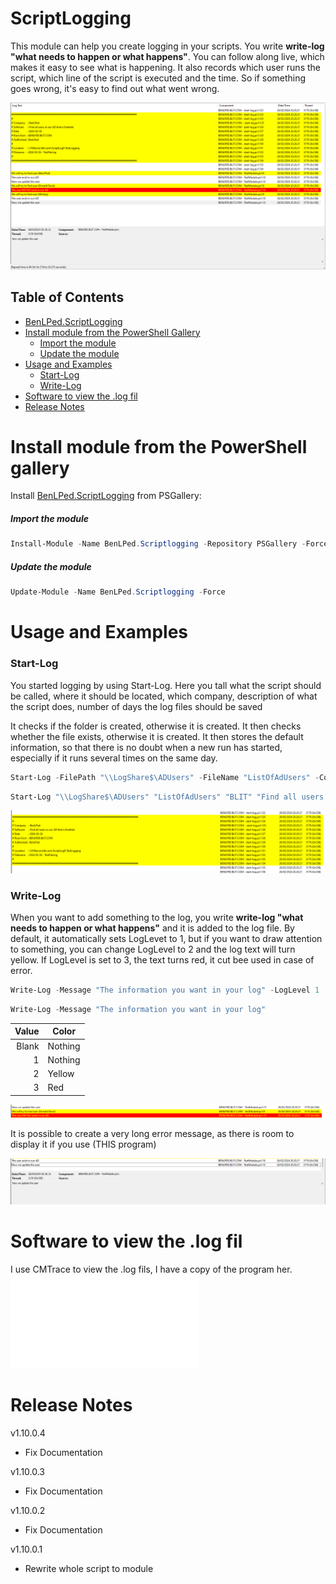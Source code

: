 # ScriptLogging

This module can help you create logging in your scripts. You write **write-log "what needs to happen or what happens"**. You can follow along live, which makes it easy to see what is happening. It also records which user runs the script, which line of the script is executed and the time. So if something goes wrong, it's easy to find out what went wrong.

![Complet view of Logfil](Images//fullPic.png?raw=true)

## Table of Contents
- [BenLPed.ScriptLogging](#ScriptLogging)
- [Install module from the PowerShell Gallery](#Install-module-from-the-PowerShell-Gallery)
  - [Import the module](Import-the-module)
  - [Update the module](Update-the-module)
- [Usage and Examples](#Usage-and-Examples)
  - [Start-Log](#Start-Log)
  - [Write-Log](#Write-Log)
- [Software to view the .log fil](#Software-to-view-the-.log-fil)
- [Release Notes](#Release-Notes)

# Install module from the PowerShell gallery
Install [BenLPed.ScriptLogging](https://www.powershellgallery.com/packages/BenLPed.Scriptlogging/1.10.0.4) from PSGallery:

##### Import the module
```PowerShell
Install-Module -Name BenLPed.Scriptlogging -Repository PSGallery -Force
```

##### Update the module
```PowerShell
Update-Module -Name BenLPed.Scriptlogging -Force
```

# Usage and Examples

### Start-Log
You started logging by using Start-Log. Here you tall what the script should be called, where it should be located, which company, description of what the script does, number of days the log files should be saved

It checks if the folder is created, otherwise it is created. It then checks whether the file exists, otherwise it is created.
It then stores the default information, so that there is no doubt when a new run has started, especially if it runs several times on the same day.

```PowerShell
Start-Log -FilePath "\\LogShare$\ADUsers" -FileName "ListOfAdUsers" -Company "BLIT" -Description "Find all users in our AD that is Enabled" -DeletedLogDays "30"
```

```PowerShell
Start-Log "\\LogShare$\ADUsers" "ListOfAdUsers" "BLIT" "Find all users in our AD that is Enabled" "30"
```

![alt text](Images/Start-Log.png?raw=true)

### Write-Log
When you want to add something to the log, you write **write-log "what needs to happen or what happens"** and it is added to the log file. By default, it automatically sets LogLevet to 1, but if you want to draw attention to something, you can change LogLevel to 2 and the log text will turn yellow. If LogLevel is set to 3, the text turns red, it cut bee used in case of error.

```PowerShell
Write-Log -Message "The information you want in your log" -LogLevel 1
```

```PowerShell
Write-Log -Message "The information you want in your log"
```

| Value | Color     |
|------:|-----------|
|  Blank| Nothing   |
|      1| Nothing   |
|      2| Yellow    |
|      3| Red       |

![alt text](Images/LineColor.png?raw=true)

It is possible to create a very long error message, as there is room to display it if you use (THIS program)

![alt text](Images/Description.png?raw=true)

# Software to view the .log fil
I use CMTrace to view the .log fils, I have a copy of the program her.
![CMTrace](Software/ConfigMgrTools.msi?raw=true)

# Release Notes
v1.10.0.4
- Fix Documentation

v1.10.0.3
- Fix Documentation

v1.10.0.2
- Fix Documentation

v1.10.0.1
- Rewrite whole script to module
